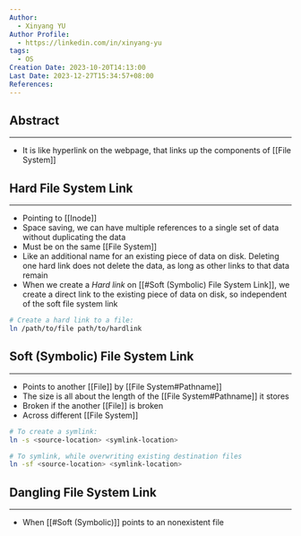 ```yaml
---
Author:
  - Xinyang YU
Author Profile:
  - https://linkedin.com/in/xinyang-yu
tags:
  - OS
Creation Date: 2023-10-20T14:13:00
Last Date: 2023-12-27T15:34:57+08:00
References: 
---
```

## Abstract
---
- It is like hyperlink on the webpage, that links up the components of [[File System]]


## Hard File System Link
---
- Pointing to [[Inode]]
- Space saving, we can have multiple references to a single set of data without duplicating the data
- Must be on the same [[File System]]
- Like an additional name for an existing piece of data on disk. Deleting one hard link does not delete the data, as long as other links to that data remain
- When we create a *Hard link* on [[#Soft (Symbolic) File System Link]], we create a direct link to the existing piece of data on disk, so independent of the soft file system link

```bash
# Create a hard link to a file:
ln /path/to/file path/to/hardlink
```

## Soft (Symbolic) File System Link
---
- Points to another [[File]] by [[File System#Pathname]]
- The size is all about the length of the [[File System#Pathname]] it stores
- Broken if the another [[File]] is broken
- Across different [[File System]]
```bash
# To create a symlink:
ln -s <source-location> <symlink-location>

# To symlink, while overwriting existing destination files
ln -sf <source-location> <symlink-location>
```

## Dangling File System Link
---
- When [[#Soft (Symbolic)]] points to an nonexistent file
